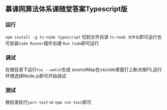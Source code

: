 ## 慕课网算法体系课随堂答案Typescript版

### 运行
`npm install -g ts-node typescript` 切到文件目录 `ts-node 文件名`即可运行也可安装`Code Runner`插件右键 `Run Code`即可运行

### 调试
在根目录下运行`tsc --watch`生成 sourceMap在vscode里面打上断点按F5,运行环境选择Node.js即可开始调试

### 测试
根目录执行`yarn test` or `npm run test`即可


